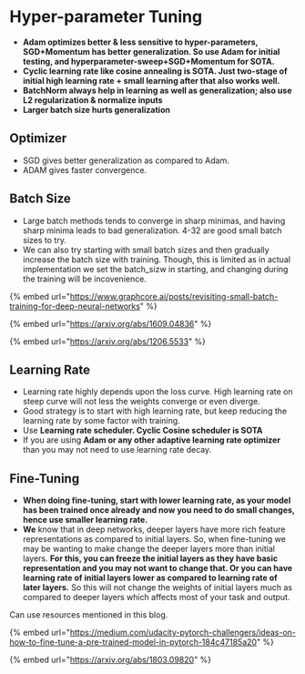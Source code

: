 # Hyper-parameter Tuning

*  **Adam optimizes better & less sensitive to hyper-parameters, SGD+Momentum has better generalization. So use Adam for initial testing, and hyperparameter-sweep+SGD+Momentum for SOTA.**
* **Cyclic learning rate like cosine annealing is SOTA. Just two-stage of initial high learning rate + small learning after that also works well.**
* **BatchNorm always help in learning as well as generalization; also use L2 regularization & normalize inputs**
* **Larger batch size hurts generalization**

## Optimizer

* SGD gives better generalization as compared to Adam. 
* ADAM gives faster convergence. 

## Batch Size

* Large batch methods tends to converge in sharp minimas, and having sharp minima leads to bad generalization. 4-32 are good small batch sizes to try. 
* We can also try starting with small batch sizes and then gradually increase the batch size with training. Though, this is limited as in actual implementation we set the batch\_sizw in starting, and changing during the training will be incovenience.

{% embed url="https://www.graphcore.ai/posts/revisiting-small-batch-training-for-deep-neural-networks" %}

{% embed url="https://arxiv.org/abs/1609.04836" %}

{% embed url="https://arxiv.org/abs/1206.5533" %}

## Learning Rate

* Learning rate highly depends upon the loss curve. High learning rate on steep curve will not less the weights converge or even diverge. 
* Good strategy is to start with high learning rate, but keep reducing the learning rate by some factor with training. 
* Use **Learning rate scheduler. Cyclic Cosine scheduler is SOTA**
* If you are using **Adam or any other adaptive learning rate optimizer** than you may not need to use learning rate decay. 

## **Fine-Tuning**

* **When doing fine-tuning, start with lower learning rate, as your model has been trained once already and now you need to do small changes, hence use smaller learning rate.** 
* **We** know that in deep networks, deeper layers have more rich feature representations as compared to initial layers. So, when fine-tuning we may be wanting to make change the deeper layers more than initial layers. **For this, you can freeze the initial layers as they have basic representation and you may not want to change that. Or you can have learning rate of initial layers lower as compared to learning rate of later layers.**   So this will not change the weights of initial layers much as compared to deeper layers which affects most of your task and output. 

Can use resources mentioned in this blog. 

{% embed url="https://medium.com/udacity-pytorch-challengers/ideas-on-how-to-fine-tune-a-pre-trained-model-in-pytorch-184c47185a20" %}

{% embed url="https://arxiv.org/abs/1803.09820" %}



